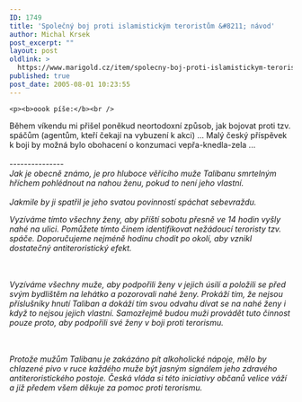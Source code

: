 ```yaml
---
ID: 1749
title: 'Společný boj proti islamistickým teroristům &#8211; návod'
author: Michal Krsek
post_excerpt: ""
layout: post
oldlink: >
  https://www.marigold.cz/item/spolecny-boj-proti-islamistickym-teroristum-navod
published: true
post_date: 2005-08-01 10:23:55
---
```

	<p><b>oook píše:</b><br />
Během víkendu mi přišel poněkud neortodoxní způsob, jak bojovat proti
tzv. spáčům (agentům, kteří čekají na vybuzení k akci) ... Malý český
příspěvek k boji by možná bylo obohacení o konzumaci vepřa-knedla-zela
...<br />
<br />
---------------<br />
<i>Jak je obecně známo, je pro hluboce věřícího muže Talibanu smrtelným
hříchem pohlédnout na nahou ženu, pokud to není jeho vlastní. <br />
<br />
Jakmile by
ji spatřil je jeho svatou povinností spáchat sebevraždu.</p>
	<p>Vyzíváme tímto všechny ženy, aby příští sobotu přesně ve 14 hodin vyšly
nahé na ulici. Pomůžete tímto činem identifikovat nežádoucí teroristy tzv.
spáče. Doporučujeme nejméně hodinu chodit po okolí, aby vznikl dostatečný
antiteroristický efekt.</p>
	<p><br />
<br />
Vyzíváme všechny muže, aby podpořili ženy v jejich úsilí a položili se
před svým bydlištěm na lehátko a pozorovali nahé ženy. Prokáží tím, že
nejsou příslušníky hnutí Taliban a dokáží tím svou odvahu dívat se na nahé
ženy i když to nejsou jejich vlastní. Samozřejmě budou muži provádět tuto
činnost pouze proto, aby podpořili své ženy v boji proti terorismu.</p>
	<p><br />
<br />
Protože mužům Talibanu je zakázáno pít alkoholické nápoje, mělo by
chlazené pivo v ruce každého muže být jasným signálem jeho zdravého
antiteroristického postoje. Česká vláda si této iniciativy občanů velice
váží a již předem všem děkuje za pomoc proti terorismu.</i>
</p>